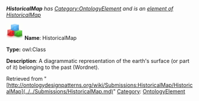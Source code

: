 ___HistoricalMap__ has [Category:OntologyElement](../../Category/OntologyElement.md "Category:OntologyElement") and is an [element of](../../Property/ElementOf.md "Property:ElementOf") [HistoricalMap](../../Submissions/HistoricalMap.md "Submissions:HistoricalMap")_


  




[![Class](../../images/thumb/2/27/Class.gif/45px-Class.gif)](../../Image/Class.gif.md "Class")
__Name__: HistoricalMap 


__Type:__ owl:Class 


__Description__: A diagrammatic representation of the earth's surface (or part of it) belonging to the past (Wordnet). 





Retrieved from "[http://ontologydesignpatterns.org/wiki/Submissions:HistoricalMap/HistoricalMap](../../Submissions/HistoricalMap.md)"
 [Category](http://ontologydesignpatterns.org/wiki/Special:Categories "Special:Categories"): [OntologyElement](../../Category/OntologyElement.md "Category:OntologyElement")